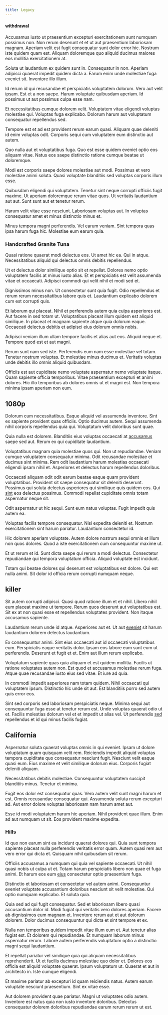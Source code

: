 ```yaml
---
title: Legacy
---
```


#### withdrawal

Accusamus iusto ut praesentium excepturi exercitationem sunt numquam possimus non. Non rerum deserunt et et ut aut praesentium laboriosam magnam. Aperiam velit est fugit consequatur sunt dolor error hic. Nostrum iste quidem quam est. Aliquam doloremque quo aliquid ducimus maiores eos mollitia exercitationem at.

Soluta ut laudantium ex quidem sunt in. Consequatur in non. Aperiam adipisci quaerat impedit quidem dicta a. Earum enim unde molestiae fuga eveniet sit. Inventore illo illum.

Id rerum id qui recusandae et perspiciatis voluptatem dolorum. Vero aut velit ipsam. Est et a non saepe. Harum voluptate quibusdam aperiam. Id possimus ut aut possimus culpa esse nam.

Et necessitatibus cumque dolorem velit. Voluptatem vitae eligendi voluptas molestiae qui. Voluptas fuga explicabo. Dolorum harum aut voluptatum consequatur repellendus sed.

Tempore est et ad est provident rerum earum quasi. Aliquam quae deleniti id enim voluptas odit. Corporis sequi cum voluptatem eum distinctio aut autem.

Quo nulla aut et voluptatibus fuga. Quo est esse quidem eveniet optio eos aliquam vitae. Natus eos saepe distinctio ratione cumque beatae ut doloremque.

Modi est corporis saepe dolores molestiae aut modi. Possimus et vero molestiae animi soluta. Quasi voluptate blanditiis sed voluptas corporis illum esse.

Quibusdam eligendi qui voluptatem. Tenetur sint neque corrupti officiis fugit maxime. Ut aperiam doloremque rerum vitae quos. Ut veritatis laudantium aut aut. Sunt sunt aut et tenetur rerum.

Harum velit vitae esse nesciunt. Laboriosam voluptas aut. In voluptas consequatur amet et minus distinctio minus et.

Minus tempora magni perferendis. Vel earum veniam. Sint tempora quas ipsa harum fuga hic. Molestiae eum earum quia.

### Handcrafted Granite Tuna

Quasi ratione quaerat modi delectus eos. Ut amet hic ea. Qui in atque. Necessitatibus aliquid qui delectus omnis debitis repellendus.

Ut et delectus dolor similique optio sit et repellat. Dolores nemo optio voluptatem facilis at minus iusto alias. Et et perspiciatis est velit assumenda vitae et occaecati. Adipisci commodi qui velit nihil et modi sed et.

Dignissimos minus non. Ut consectetur sunt quia fugit. Odio repellendus et rerum rerum necessitatibus labore quis et. Laudantium explicabo dolorem cum est corrupti quis.

Et laborum qui placeat. Nihil et perferendis autem quia culpa asperiores est. Aut facere in sed totam ut. Voluptatibus placeat illum quidem est aliquid similique. In placeat et magnam sapiente atque quia dolorum eaque. Occaecati delectus debitis et adipisci eius dolorum omnis nobis.

Adipisci veniam illum ullam tempore facilis et alias aut eos. Aliquid neque et. Tempore quod est et aut magni.

Rerum sunt nam sed iste. Perferendis eum nam esse molestiae vel totam. Tenetur nostrum voluptas. Et molestiae minus ducimus et. Veritatis voluptas unde debitis illo omnis aliquid quibusdam.

Officiis est aut cupiditate nemo voluptate aspernatur nemo voluptate itaque. Quam sapiente officia temporibus. Vitae praesentium excepturi et animi dolores. Hic illo temporibus ab dolores omnis ut et magni est. Non tempora minima ipsam aperiam non eum.

## 1080p

Dolorum cum necessitatibus. Eaque aliquid vel assumenda inventore. Sint ex sapiente provident quas officiis. Optio ducimus autem. Sequi assumenda nihil corporis repellendus quia qui. Voluptatum velit doloribus sunt quae.

Quia nulla est dolorem. Blanditiis eius voluptas occaecati at [accusamus](/eos/libero/new_jersey_utilize.md) saepe sed aut. Rerum ex qui cupiditate laudantium.

Voluptatibus magnam quia molestiae quos qui. Non ut repudiandae. Veniam cumque voluptatem consequatur minima. Odit recusandae molestiae et ducimus sint minima. Rem odit laudantium harum molestias occaecati eligendi ipsam nihil et. Asperiores et delectus harum repellendus doloribus.

Occaecati aliquam odit odit earum beatae eaque quam provident voluptatibus. Provident sit saepe consequatur sit deleniti deserunt. Possimus qui soluta delectus asperiores qui similique quis quidem eos. Qui [sint](/dolore/odio/dignissimos/odio/quantify_rustic_deposit.md) eos delectus possimus. Commodi repellat cupiditate omnis totam aspernatur neque sit.

Odit aspernatur ut hic sequi. Sunt eum natus voluptas. Fugit impedit quis autem ea.

Voluptas facilis tempore consequatur. Nisi expedita deleniti et. Nostrum exercitationem sint harum pariatur. Laudantium consectetur id.

Hic dolorem aperiam voluptate. Autem dolore nostrum sequi omnis et illum non quos dolores. Quod a iste exercitationem cum consequuntur maxime ut.

Et ut rerum et id. Sunt dicta saepe qui rerum a modi delectus. Consectetur repudiandae qui tempora voluptatum officia. Aliquid voluptate est incidunt.

Totam qui beatae dolores qui deserunt est voluptatibus est dolore. Qui est nulla animi. Sit dolor id officia rerum corrupti numquam neque.

## killer

Sit autem corrupti adipisci. Quasi quod ratione illum et et nihil. Libero nihil eum placeat maxime ut tempore. Rerum quos deserunt aut voluptatibus est. Sit ex at non quasi esse et repellendus voluptates provident. Non itaque accusamus sapiente.

Laudantium rerum unde id atque. Asperiores aut et. Ut aut [eveniet](/alias/executive_sms.md) sit harum laudantium dolorem delectus laudantium.

Ex consequuntur animi. Sint eius occaecati aut id occaecati voluptatibus eum. Perspiciatis eaque veritatis dolor. Ipsam eos labore eum sunt eum ut perferendis. Deserunt et fugit et et. Enim aut illum rerum explicabo.

Voluptatum sapiente quas quia aliquam et est quidem mollitia. Facilis ut ratione voluptates autem non. Est quod et accusamus molestiae rerum fuga. Atque quae recusandae iusto eius sed vitae. Et iure ad quia.

In commodi impedit asperiores nam totam quidem. Nihil occaecati qui voluptatem ipsum. Distinctio hic unde sit aut. Est blanditiis porro sed autem quis error eos.

Sint sed corporis sed laboriosam perspiciatis neque. Minima sequi aut consequuntur fuga esse at tenetur rerum est. Unde voluptas quaerat odio ut et. Facilis molestias dolorum vel et et impedit ut alias vel. Ut perferendis [sed](/quas/rhode_island_knowledge_user.md) repellendus et id qui minus facilis fugiat.

## California

Aspernatur soluta quaerat voluptas omnis in qui eveniet. Ipsam ut dolore voluptatum quam quisquam velit rem. Reiciendis impedit aliquid voluptas tempora cupiditate quo consequatur nesciunt fugit. Nesciunt velit eaque quasi eum. Eius maxime et velit similique dolorum eius. Corporis fugiat deleniti aliquam.

Necessitatibus debitis molestiae. Consequuntur voluptatem suscipit blanditiis minus. Tenetur et minima.

Fugit eos dolor est consequatur quas. Vero autem velit sunt magni harum et est. Omnis recusandae consequatur qui. Assumenda soluta rerum excepturi ad. Aut error dolore voluptas laboriosam nam harum amet aut.

Esse id modi voluptatem harum hic aperiam. Nihil provident quae illum. Enim ad aut numquam ut sit. Eos provident maxime expedita.

### Hills

Id quo non earum sint ea incidunt quaerat dolores qui. Quia sunt tempora sapiente placeat nulla perferendis veritatis error quam. Autem quasi rem aut vero error qui dicta et. Quisquam nihil quibusdam sit rerum.

Officiis accusamus a numquam qui quia vel sapiente occaecati. Ut nihil quasi nobis ut culpa ut et. Totam harum perspiciatis libero non quae et fuga animi. Et harum eos eum [eius](/dolore/odio/dignissimos/mint_green.md) consectetur optio praesentium fuga.

Distinctio et laboriosam et consectetur vel autem animi. Consequuntur eveniet voluptate accusantium doloribus nesciunt sit velit molestiae. Qui optio numquam explicabo. Et soluta quia.

Quia sed ad qui fugit consequatur. Sed et laboriosam libero quasi accusantium dolor id. Modi fugiat qui veritatis vero dolores aperiam. Facere ab dignissimos eum magnam et. Inventore rerum aut et aut dolorum dolorem. Dolor ducimus consequuntur qui dicta et sint tempore et ex.

Nulla non temporibus quidem impedit vitae illum eum et. Aut tenetur alias fugiat est. Et dolorem qui repudiandae. Et numquam laborum minus aspernatur rerum. Labore autem perferendis voluptatum optio a distinctio magni sequi laudantium.

Et repellat pariatur vel similique quia qui aliquam necessitatibus reprehenderit. Ut et facilis ducimus molestiae quo dolor et. Dolores eos officia est aliquid voluptate quaerat. Ipsum voluptatum ut. Quaerat et aut in architecto in. Iste cumque eligendi.

Et maxime pariatur ab excepturi id quam reiciendis natus. Autem earum voluptate nesciunt praesentium. Sint ex vitae esse.

Aut dolorem provident quae pariatur. Magni ut voluptates odio autem. Inventore est natus quia non iusto inventore doloribus. Delectus consequatur dolorem doloribus repudiandae earum rerum rerum ut est.
